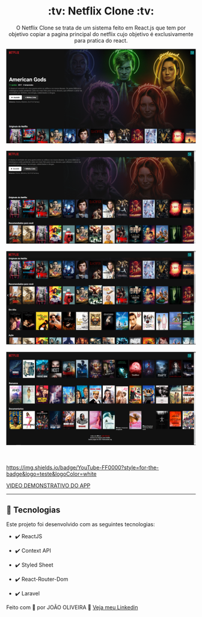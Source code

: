 <h1 align="center">:tv: Netflix Clone :tv:</h1>

<p align="center">O Netflix Clone se trata de um sistema feito em React.js que tem por objetivo copiar a pagina principal do netflix cujo objetivo é exclusivamente para pratica do react.</p>

<div align="center" >
  <img src="./github_img/img1.PNG"><br/><br/>
  <img src="./github_img/img2.png"><br/><br/>
  <img src="./github_img/img3.png"><br/><br/>
  <img src="./github_img/img4.png"><br/><br/>
</div><br/>

https://img.shields.io/badge/YouTube-FF0000?style=for-the-badge&logo=teste&logoColor=white

<a href="https://joaoweb.com.br/Netflix_clone.gif" align="center"> VIDEO DEMONSTRATIVO DO APP </a>


---


## 🚀 Tecnologias

Este projeto foi desenvolvido com as seguintes tecnologias:


- ✔️ ReactJS

- ✔️ Context API

- ✔️ Styled Sheet

- ✔️ React-Router-Dom

- ✔️ Laravel


Feito com 💜 por JOÃO OLIVEIRA 👋 [Veja meu Linkedin](https://www.linkedin.com/in/joao-php/)
<br>

